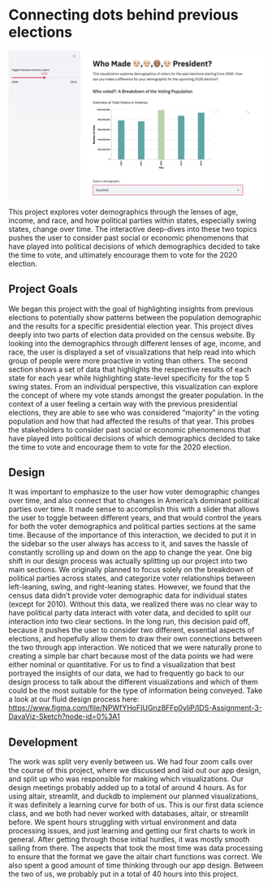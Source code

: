 # Connecting dots behind previous elections

![A screenshot of your application. Could be a GIF.](screenshot.jpg)

This project explores voter demographics through the lenses of age, income, and race, and how political parties within states, especially swing states, change over time. The interactive deep-dives into these two topics pushes the user to consider past social or economic phenomenons that have played into political decisions of which demographics decided to take the time to vote, and ultimately encourage them to vote for the 2020 election.

## Project Goals

We began this project with the goal of highlighting insights from previous elections to potentially show patterns between the population demographic and the results for a specific presidential election year. This project dives deeply into two parts of election data provided on the census website. By looking into the demographics through different lenses of age, income, and race, the user is displayed a set of visualizations that help read into which group of people were more proactive in voting than others. The second section shows a set of data that highlights the respective results of each state for each year while highlighting state-level specificity for the top 5 swing states. From an individual perspective, this visualization can explore the concept of where my vote stands amongst the greater population. In the context of a user feeling a certain way with the previous presidential elections, they are able to see who was considered “majority” in the voting population and how that had affected the results of that year. This probes the stakeholders to consider past social or economic phenomenons that have played into political decisions of which demographics decided to take the time to vote and encourage them to vote for the 2020 election.

## Design

It was important to emphasize to the user how voter demographic changes over time, and also connect that to changes in America’s dominant political parties over time. It made sense to accomplish this with a slider that allows the user to toggle between different years, and that would control the years for both the voter demographics and political parties sections at the same time. Because of the importance of this interaction, we decided to put it in the sidebar so the user always has access to it, and saves the hassle of constantly scrolling up and down on the app to change the year. 
One big shift in our design process was actually splitting up our project into two main sections. We originally planned to focus solely on the breakdown of political parties across states, and categorize voter relationships between left-leaning, swing, and right-leaning states. However, we found that the census data didn’t provide voter demographic data for individual states (except for 2010). Without this data, we realized there was no clear way to have political party data interact with voter data, and decided to split our interaction into two clear sections. In the long run, this decision paid off, because it pushes the user to consider two different, essential aspects of elections, and hopefully allow them to draw their own connections between the two through app interaction.
We noticed that we were naturally prone to creating a simple bar chart because most of the data points we had were either nominal or quantitative. For us to find a visualization that best portrayed the insights of our data, we had to frequently go back to our design process to talk about the different visualizations and which of them could be the most suitable for the type of information being conveyed.
Take a look at our fluid design process here: https://www.figma.com/file/NPWfYHoFIUGnz8FFp0yliP/IDS-Assignment-3-DavaViz-Sketch?node-id=0%3A1

## Development

The work was split very evenly between us. We had four zoom calls over the course of this project, where we discussed and laid out our app design, and split up who was responsible for making which visualizations. Our design meetings probably added up to a total of around 4 hours. As for using altair, streamlit, and duckdb to implement our planned visualizations, it was definitely a learning curve for both of us. This is our first data science class, and we both had never worked with databases, altair, or streamlit before. We spent hours struggling with virtual environment and data processing issues, and just learning and getting our first charts to work in general. After getting through those initial hurdles, it was mostly smooth sailing from there. The aspects that took the most time was data processing to ensure that the format we gave the altair chart functions was correct. We also spent a good amount of time thinking through our app design. Between the two of us, we probably put in a total of 40 hours into this project. 
